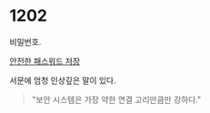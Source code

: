 # 1202



비밀번호.

[안전한 패스워드 저장](https://d2.naver.com/helloworld/318732)

서문에 엄청 인상깊은 말이 있다.

> "보안 시스템은 가장 약한 연결 고리만큼만 강하다."

